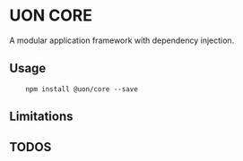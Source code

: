 # UON CORE

A modular application framework with dependency injection.

## Usage
```shell
    npm install @uon/core --save
```

## Limitations

## TODOS